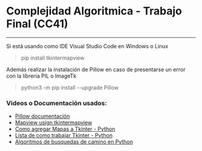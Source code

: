 # Complejidad Algoritmica - Trabajo Final (CC41)  
---
Si está usando como IDE Visual Studio Code en Windows o Linux  
  
> pip install tkintermapview   
  
Además realizar la instalación de Pillow en caso de presentarse un error con la libreria PIL o ImageTk  
  
> python3 -m pip install --upgrade Pillow  
### **Videos o Documentación usados:**  
- [Pillow documentación](https://pillow.readthedocs.io/)
- [Mapview usign tkintermapview](https://github.com/TomSchimansky/TkinterMapView)
- [Como agregar Mapas a Tkinter - Python](https://www.youtube.com/watch?v=QvO4LTNDIyA&pp=ugMICgJlcxABGAE%3D)  
- [Lista de como trabajar Tkinter - Python](https://www.youtube.com/watch?v=yQSEXcf6s2I&list=PLCC34OHNcOtoC6GglhF3ncJ5rLwQrLGnV)  
- [Algoritmos de busquedas de camino en Python](https://www.youtube.com/watch?v=abHftC1GU6w&pp=ugMICgJlcxABGAE%3D)  
